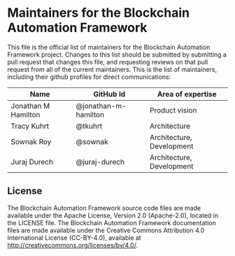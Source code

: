 # Maintainers for the Blockchain Automation Framework

This file is the official list of maintainers for the Blockchain Automation Framework project.
Changes to this list should be submitted by submitting a pull request that changes this file, and requesting reviews on that pull request from all of the current maintainers.
This is the list of maintainers, including their github profiles for direct communications:

|          Name          |     GitHub Id            |       Area of expertise       |
|------------------------|--------------------------|-------------------------------|
| Jonathan M Hamilton    | @jonathan-m-hamilton     | Product vision                |
| Tracy Kuhrt            | @tkuhrt                  | Architecture                  |
| Sownak Roy             | @sownak                  | Architecture, Development     |
| Juraj Durech           | @juraj-durech            | Architecture, Development     |


## License <a name="license"></a>
The Blockchain Automation Framework source code files are made available under the Apache License, Version 2.0 (Apache-2.0), located in the LICENSE file. The Blockchain Automation Framework documentation files are made available under the Creative Commons Attribution 4.0 International License (CC-BY-4.0), available at http://creativecommons.org/licenses/by/4.0/.
